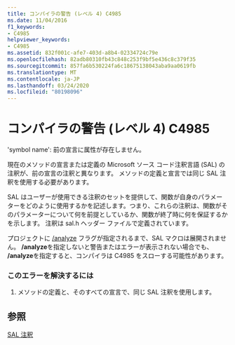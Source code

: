 ```yaml
---
title: コンパイラの警告 (レベル 4) C4985
ms.date: 11/04/2016
f1_keywords:
- C4985
helpviewer_keywords:
- C4985
ms.assetid: 832f001c-afe7-403d-a8b4-02334724c79e
ms.openlocfilehash: 82adb80310fb43c848c253f9bf5e436c8c379f35
ms.sourcegitcommit: 857fa6b530224fa6c18675138043aba9aa0619fb
ms.translationtype: MT
ms.contentlocale: ja-JP
ms.lasthandoff: 03/24/2020
ms.locfileid: "80198096"
---
```

# <a name="compiler-warning-level-4-c4985"></a>コンパイラの警告 (レベル 4) C4985

'symbol name': 前の宣言に属性が存在しません。

現在のメソッドの宣言または定義の Microsoft ソース コード注釈言語 (SAL) の注釈が、前の宣言の注釈と異なります。 メソッドの定義と宣言では同じ SAL 注釈を使用する必要があります。

SAL はユーザーが使用できる注釈のセットを提供して、関数が自身のパラメーターをどのように使用するかを記述します。つまり、これらの注釈は、関数がそのパラメーターについて何を前提としているか、関数が終了時に何を保証するかを示します。 注釈は sal.h ヘッダー ファイルで定義されています。

プロジェクトに [/analyze](../../build/reference/analyze-code-analysis.md) フラグが指定されるまで、SAL マクロは展開されません。 **/analyze**を指定しないと警告またはエラーが表示されない場合でも、 **/analyze**を指定すると、コンパイラは C4985 をスローする可能性があります。

### <a name="to-correct-this-error"></a>このエラーを解決するには

1. メソッドの定義と、そのすべての宣言で、同じ SAL 注釈を使用します。

## <a name="see-also"></a>参照

[SAL 注釈](../../c-runtime-library/sal-annotations.md)
